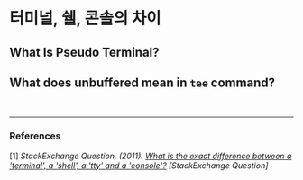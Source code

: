 # 터미널, 쉘, 콘솔의 차이



## What Is Pseudo Terminal?


## What does unbuffered mean in `tee` command?


<br/>

---

### References

\[1\] *StackExchange Question. (2011). [What is the exact difference between a 'terminal', a 'shell', a 'tty' and a 'console'?][1] [StackExchange Question]*

[1]: (https://unix.stackexchange.com/questions/4126/what-is-the-exact-difference-between-a-terminal-a-shell-a-tty-and-a-con)

